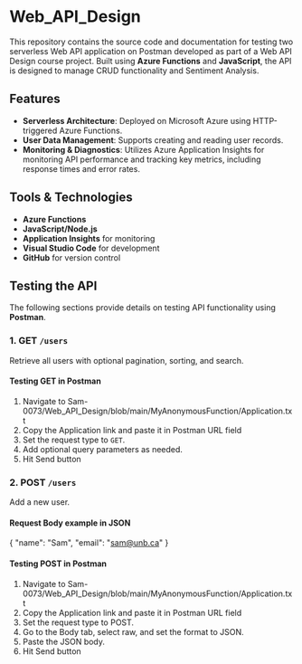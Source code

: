 # Web_API_Design

This repository contains the source code and documentation for testing two serverless Web API application on Postman developed as part of a Web API Design course project. Built using **Azure Functions** and **JavaScript**, the API is designed to manage CRUD functionality and Sentiment Analysis.

## Features
- **Serverless Architecture**: Deployed on Microsoft Azure using HTTP-triggered Azure Functions.
- **User Data Management**: Supports creating and reading user records.
- **Monitoring & Diagnostics**: Utilizes Azure Application Insights for monitoring API performance and tracking key metrics, including response times and error rates.

## Tools & Technologies
- **Azure Functions**
- **JavaScript/Node.js**
- **Application Insights** for monitoring
- **Visual Studio Code** for development
- **GitHub** for version control

## Testing the API

The following sections provide details on testing API functionality using **Postman**.

### 1. GET `/users`
Retrieve all users with optional pagination, sorting, and search.


#### Testing GET in Postman
1. Navigate to Sam-0073/Web_API_Design/blob/main/MyAnonymousFunction/Application.txt
2. Copy the Application link and paste it in Postman URL field
3. Set the request type to `GET`.
5. Add optional query parameters as needed.
6. Hit Send button

### 2. POST `/users`
Add a new user.

#### Request Body example in JSON
{
  "name": "Sam",
  "email": "sam@unb.ca"
}

#### Testing POST in Postman
1. Navigate to Sam-0073/Web_API_Design/blob/main/MyAnonymousFunction/Application.txt
2. Copy the Application link and paste it in Postman URL field
3. Set the request type to POST.
4. Go to the Body tab, select raw, and set the format to JSON.
5. Paste the JSON body.
6. Hit Send button
